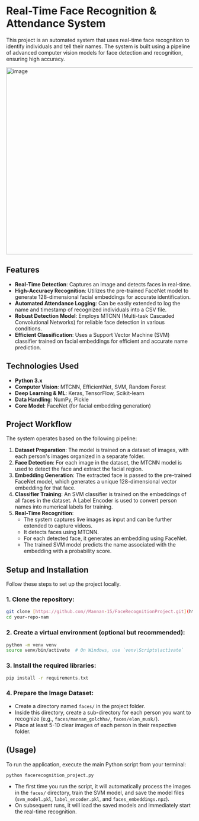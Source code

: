 # Real-Time Face Recognition & Attendance System

This project is an automated system that uses real-time face recognition to identify individuals and tell their names. The system is built using a pipeline of advanced computer vision models for face detection and recognition, ensuring high accuracy.

<img width="800" height="504" alt="image" src="https://github.com/user-attachments/assets/e37b3480-7aad-430a-be16-dd34198de6b5" />


## Features

-   **Real-Time Detection**: Captures an image and detects faces in real-time.
-   **High-Accuracy Recognition**: Utilizes the pre-trained FaceNet model to generate 128-dimensional facial embeddings for accurate identification.
-   **Automated Attendance Logging**: Can be easily extended to log the name and timestamp of recognized individuals into a CSV file.
-   **Robust Detection Model**: Employs MTCNN (Multi-task Cascaded Convolutional Networks) for reliable face detection in various conditions.
-   **Efficient Classification**: Uses a Support Vector Machine (SVM) classifier trained on facial embeddings for efficient and accurate name prediction.

## Technologies Used

-   **Python 3.x**
-   **Computer Vision**: MTCNN, EfficientNet, SVM, Random Forest
-   **Deep Learning & ML**: Keras, TensorFlow, Scikit-learn
-   **Data Handling**: NumPy, Pickle
-   **Core Model**: FaceNet (for facial embedding generation)

## Project Workflow

The system operates based on the following pipeline:

1.  **Dataset Preparation**: The model is trained on a dataset of images, with each person's images organized in a separate folder.
2.  **Face Detection**: For each image in the dataset, the MTCNN model is used to detect the face and extract the facial region.
3.  **Embedding Generation**: The extracted face is passed to the pre-trained FaceNet model, which generates a unique 128-dimensional vector embedding for that face.
4.  **Classifier Training**: An SVM classifier is trained on the embeddings of all faces in the dataset. A Label Encoder is used to convert person names into numerical labels for training.
5.  **Real-Time Recognition**:
    -   The system captures live images as input and can be further extended to capture videos.
    -   It detects faces using MTCNN.
    -   For each detected face, it generates an embedding using FaceNet.
    -   The trained SVM model predicts the name associated with the embedding with a probability score.

## Setup and Installation

Follow these steps to set up the project locally.

### 1. Clone the repository:
```bash
git clone [https://github.com//Mannan-15/FaceRecognitionProject.git](https://github.com/Mannan-15/FaceRecognitionProject.git)
cd your-repo-nam
```

### 2. Create a virtual environment (optional but recommended):
```bash
python -m venv venv
source venv/bin/activate  # On Windows, use `venv\Scripts\activate`
```

### 3. Install the required libraries:
```bash
pip install -r requirements.txt
```

### 4. Prepare the Image Dataset:
-   Create a directory named `faces/` in the project folder.
-   Inside this directory, create a sub-directory for each person you want to recognize (e.g., `faces/mannan_golchha/`, `faces/elon_musk/`).
-   Place at least 5-10 clear images of each person in their respective folder.

## (Usage)

To run the application, execute the main Python script from your terminal:
```bash
python facerecognition_project.py
```
-   The first time you run the script, it will automatically process the images in the `faces/` directory, train the SVM model, and save the model files (`svm_model.pkl`, `label_encoder.pkl`, and `faces_embeddings.npz`).
-   On subsequent runs, it will load the saved models and immediately start the real-time recognition.
